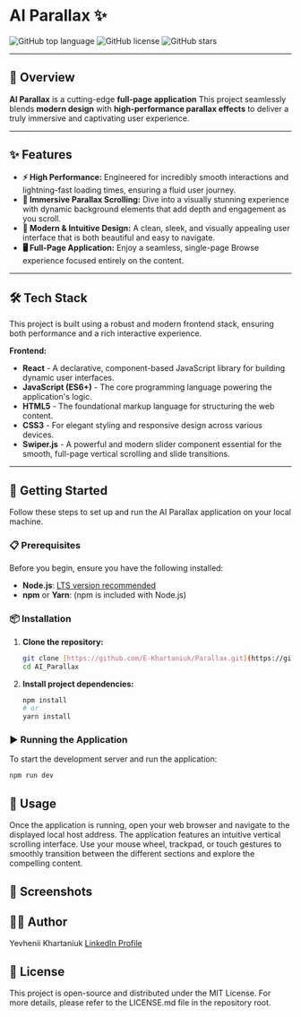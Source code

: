 # AI Parallax ✨

![GitHub top language](https://img.shields.io/github/languages/top/E-Khartaniuk/Parallax?style=for-the-badge&logo=javascript)
![GitHub license](https://img.shields.io/github/license/E-Khartaniuk/Parallax?style=for-the-badge&color=blue)
![GitHub stars](https://img.shields.io/github/stars/E-Khartaniuk/Parallax?style=for-the-badge&color=yellow&logo=github)

---

## 🚀 Overview

**AI Parallax** is a cutting-edge **full-page application** This project seamlessly blends **modern design** with **high-performance parallax effects** to deliver a truly immersive and captivating user experience.

---

## ✨ Features

- **⚡ High Performance:** Engineered for incredibly smooth interactions and lightning-fast loading times, ensuring a fluid user journey.
- **🌌 Immersive Parallax Scrolling:** Dive into a visually stunning experience with dynamic background elements that add depth and engagement as you scroll.
- **🎨 Modern & Intuitive Design:** A clean, sleek, and visually appealing user interface that is both beautiful and easy to navigate.
- **🖥️ Full-Page Application:** Enjoy a seamless, single-page Browse experience focused entirely on the content.

---

## 🛠️ Tech Stack

This project is built using a robust and modern frontend stack, ensuring both performance and a rich interactive experience.

**Frontend:**

- **React** - A declarative, component-based JavaScript library for building dynamic user interfaces.
- **JavaScript (ES6+)** - The core programming language powering the application's logic.
- **HTML5** - The foundational markup language for structuring the web content.
- **CSS3** - For elegant styling and responsive design across various devices.
- **Swiper.js** - A powerful and modern slider component essential for the smooth, full-page vertical scrolling and slide transitions.

---

## 🚀 Getting Started

Follow these steps to set up and run the AI Parallax application on your local machine.

### 📋 Prerequisites

Before you begin, ensure you have the following installed:

- **Node.js**: [LTS version recommended](https://nodejs.org/en/download/)
- **npm** or **Yarn**: (npm is included with Node.js)

### 📦 Installation

1.  **Clone the repository:**

    ```bash
    git clone [https://github.com/E-Khartaniuk/Parallax.git](https://github.com/E-Khartaniuk/Parallax.git)
    cd AI_Parallax
    ```

2.  **Install project dependencies:**

    ```bash
    npm install
    # or
    yarn install
    ```

### ▶️ Running the Application

To start the development server and run the application:

```bash
npm run dev
```

## 📝 Usage

Once the application is running, open your web browser and navigate to the displayed local host address. The application features an intuitive vertical scrolling interface. Use your mouse wheel, trackpad, or touch gestures to smoothly transition between the different sections and explore the compelling content.

## 📸 Screenshots

## 👨‍💻 Author

Yevhenii Khartaniuk
[LinkedIn Profile](https://www.linkedin.com/in/yevhenii-khartaniuk-45b279251/)

## 📜 License

This project is open-source and distributed under the MIT License. For more details, please refer to the LICENSE.md file in the repository root.

